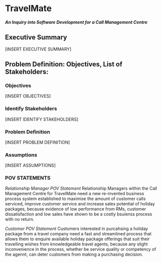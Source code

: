 # TravelMate
##### An Inquiry into Software Development for a Call Management Centre

## Executive Summary
[INSERT EXECUTIVE SUMMARY]

## Problem Definition: Objectives, List of Stakeholders:
### Objectives
[INSERT OBJECTIVES]

### Identify Stakeholders
[INSERT IDENTIFY STAKEHOLDERS]

### Problem Definition
[INSERT PROBLEM DEFINITION]

### Assumptions
[INSERT ASSUMPTIONS]

### POV STATEMENTS
*Relationship Manager POV Statement*
Relationship Managers within the Call Management Centre for TravelMate need a new re-invented business process system established to maximise the amount of customer calls serviced, improve customer service and increase sales potential of holiday packages, because evidence of low performance from RMs, customer dissatisfaction and low sales have shown to be a costly bsuienss process with no return.

*Customer POV Statement*
Customers interested in purcahsing a holiday package from a travel company need a fast and streamlined process that allows them to enquire available holiday package offerings that suit their travelling wishes from knowledgeable travel agents, because any slight inconvenience in the process, whether be service quality or competency of the agennt, can deter customers from making a purchasing decision.


